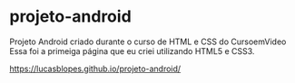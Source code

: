 # projeto-android
Projeto Android criado durante o curso de HTML e CSS do CursoemVideo
Essa foi a primeiga página que eu criei utilizando HTML5 e CSS3.

https://lucasblopes.github.io/projeto-android/
